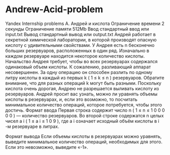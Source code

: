 # Andrew-Acid-problem
Yandex Internship problems
A. Андрей и кислота
Ограничение времени	2 секунды
Ограничение памяти	512Mb
Ввод	стандартный ввод или input.txt
Вывод	стандартный вывод или output.txt
Андрей работает в секретной химической лаборатории, в которой производят опасную кислоту с удивительными свойствами. У Андрея есть 
n
 бесконечно больших резервуаров, расположенных в один ряд. Изначально в каждом резервуаре находится некоторое количество кислоты. Начальство Андрея требует, чтобы во всех резервуарах содержался одинаковый объем кислоты. К сожалению, разливающий аппарат несовершенен. За одну операцию он способен разлить по одному литру кислоты в каждый из первых 
k
 (
1
≤
k
≤
n
) резервуаров. Обратите внимание, что для разных операций 
k
 могут быть разными. Поскольку кислота очень дорогая, Андрею не разрешается выливать кислоту из резервуаров. Андрей просит вас узнать, можно ли уравнять объемы кислоты в резервуарах, и, если это возможно, то посчитать минимальное количество операций, которое потребуется, чтобы этого достичь.
Формат ввода
Первая строка содержит число 
n
 (
1
≤
n
≤
1
0
0
0
0
0
) — количество резервуаров.
Во второй строке содержатся 
n
 целых чисел 
a
i
 (
1
≤
a
i
≤
1
0
9
), где 
a
i
 означает исходный объём кислоты в 
i
-м резервуаре в литрах.

Формат вывода
Если объемы кислоты в резервуарах можно уравнять, выведите минимальное количество операций, необходимых для этого.
Если это невозможно, выведите «-1».
